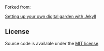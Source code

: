 Forked from:

[Setting up your own digital garden with Jekyll](https://maximevaillancourt.com/blog/setting-up-your-own-digital-garden-with-jekyll)

## License

Source code is available under the [MIT license](LICENSE.md).
